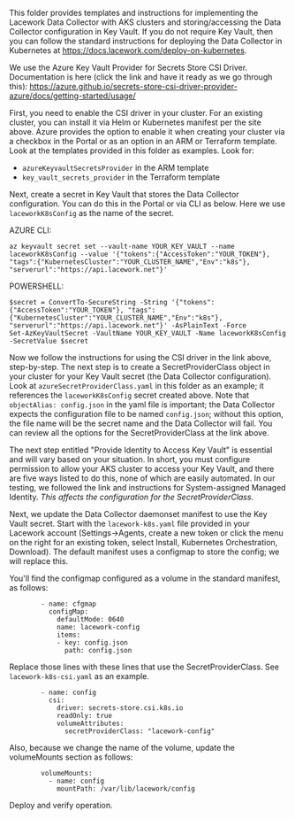 This folder provides templates and instructions for implementing the Lacework Data Collector with AKS clusters and storing/accessing the Data Collector configuration in Key Vault.  If you do not require Key Vault, then you can follow the standard instructions for deploying the Data Collector in Kubernetes at https://docs.lacework.com/deploy-on-kubernetes.

We use the Azure Key Vault Provider for Secrets Store CSI Driver.  Documentation is here (click the link and have it ready as we go through this):
https://azure.github.io/secrets-store-csi-driver-provider-azure/docs/getting-started/usage/

First, you need to enable the CSI driver in your cluster.  For an existing cluster, you can install it via Helm or Kubernetes manifest per the site above.  Azure provides the option to enable it when creating your cluster via a checkbox in the Portal or as an option in an ARM or Terraform template.  Look at the templates provided in this folder as examples.  Look for:
- `azureKeyvaultSecretsProvider` in the ARM template
- `key_vault_secrets_provider` in the Terraform template

Next, create a secret in Key Vault that stores the Data Collector configuration.  You can do this in the Portal or via CLI as below.  Here we use `laceworkK8sConfig` as the name of the secret.

AZURE CLI:
```
az keyvault secret set --vault-name YOUR_KEY_VAULT --name laceworkK8sConfig --value '{"tokens":{"AccessToken":"YOUR_TOKEN"}, "tags":{"KubernetesCluster":"YOUR_CLUSTER_NAME","Env":"k8s"}, "serverurl":"https://api.lacework.net"}'
```

POWERSHELL:
```
$secret = ConvertTo-SecureString -String '{"tokens":{"AccessToken":"YOUR_TOKEN"}, "tags":{"KubernetesCluster":"YOUR_CLUSTER_NAME","Env":"k8s"}, "serverurl":"https://api.lacework.net"}' -AsPlainText -Force
Set-AzKeyVaultSecret -VaultName YOUR_KEY_VAULT -Name laceworkK8sConfig -SecretValue $secret
```

Now we follow the instructions for using the CSI driver in the link above, step-by-step.  The next step is to create a SecretProviderClass object in your cluster for your Key Vault secret (the Data Collector configuration).  Look at `azureSecretProviderClass.yaml` in this folder as an example; it references the `laceworkK8sConfig` secret created above.  Note that `objectAlias: config.json` in the yaml file is important; the Data Collector expects the configuration file to be named `config.json`; without this option, the file name will be the secret name and the Data Collector will fail.  You can review all the options for the SecretProviderClass at the link above.

The next step entitled "Provide Identity to Access Key Vault" is essential and will vary based on your situation.  In short, you must configure permission to allow your AKS cluster to access your Key Vault, and there are five ways listed to do this, none of which are easily automated.  In our testing, we followed the link and instructions for System-assigned Managed Identity.  <i>This affects the configuration for the SecretProviderClass.</i>

Next, we update the Data Collector daemonset manifest to use the Key Vault secret.  Start with the `lacework-k8s.yaml` file provided in your Lacework account (Settings->Agents, create a new token or click the menu on the right for an existing token, select Install, Kubernetes Orchestration, Download).  The default manifest uses a configmap to store the config; we will replace this.

You'll find the configmap configured as a volume in the standard manifest, as follows:
```
        - name: cfgmap
          configMap:
            defaultMode: 0640
            name: lacework-config
            items:
            - key: config.json
              path: config.json
```

Replace those lines with these lines that use the SecretProviderClass.  See `lacework-k8s-csi.yaml` as an example.
```
        - name: config
          csi:
            driver: secrets-store.csi.k8s.io
            readOnly: true
            volumeAttributes:
              secretProviderClass: "lacework-config"
```

Also, because we change the name of the volume, update the volumeMounts section as follows:
```
        volumeMounts:
          - name: config
            mountPath: /var/lib/lacework/config
```

Deploy and verify operation.
